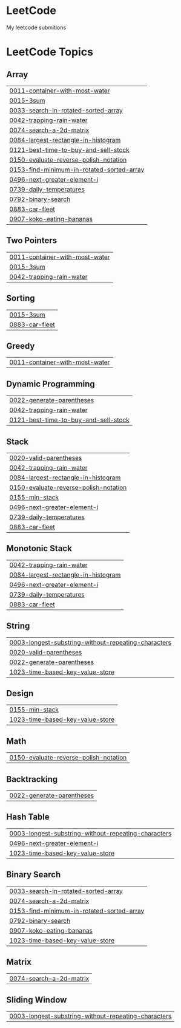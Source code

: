 # LeetCode

My leetcode submitions

<!---LeetCode Topics Start-->
# LeetCode Topics
## Array
|  |
| ------- |
| [0011-container-with-most-water](https://github.com/Kall-3/LeetCode/tree/master/0011-container-with-most-water) |
| [0015-3sum](https://github.com/Kall-3/LeetCode/tree/master/0015-3sum) |
| [0033-search-in-rotated-sorted-array](https://github.com/Kall-3/LeetCode/tree/master/0033-search-in-rotated-sorted-array) |
| [0042-trapping-rain-water](https://github.com/Kall-3/LeetCode/tree/master/0042-trapping-rain-water) |
| [0074-search-a-2d-matrix](https://github.com/Kall-3/LeetCode/tree/master/0074-search-a-2d-matrix) |
| [0084-largest-rectangle-in-histogram](https://github.com/Kall-3/LeetCode/tree/master/0084-largest-rectangle-in-histogram) |
| [0121-best-time-to-buy-and-sell-stock](https://github.com/Kall-3/LeetCode/tree/master/0121-best-time-to-buy-and-sell-stock) |
| [0150-evaluate-reverse-polish-notation](https://github.com/Kall-3/LeetCode/tree/master/0150-evaluate-reverse-polish-notation) |
| [0153-find-minimum-in-rotated-sorted-array](https://github.com/Kall-3/LeetCode/tree/master/0153-find-minimum-in-rotated-sorted-array) |
| [0496-next-greater-element-i](https://github.com/Kall-3/LeetCode/tree/master/0496-next-greater-element-i) |
| [0739-daily-temperatures](https://github.com/Kall-3/LeetCode/tree/master/0739-daily-temperatures) |
| [0792-binary-search](https://github.com/Kall-3/LeetCode/tree/master/0792-binary-search) |
| [0883-car-fleet](https://github.com/Kall-3/LeetCode/tree/master/0883-car-fleet) |
| [0907-koko-eating-bananas](https://github.com/Kall-3/LeetCode/tree/master/0907-koko-eating-bananas) |
## Two Pointers
|  |
| ------- |
| [0011-container-with-most-water](https://github.com/Kall-3/LeetCode/tree/master/0011-container-with-most-water) |
| [0015-3sum](https://github.com/Kall-3/LeetCode/tree/master/0015-3sum) |
| [0042-trapping-rain-water](https://github.com/Kall-3/LeetCode/tree/master/0042-trapping-rain-water) |
## Sorting
|  |
| ------- |
| [0015-3sum](https://github.com/Kall-3/LeetCode/tree/master/0015-3sum) |
| [0883-car-fleet](https://github.com/Kall-3/LeetCode/tree/master/0883-car-fleet) |
## Greedy
|  |
| ------- |
| [0011-container-with-most-water](https://github.com/Kall-3/LeetCode/tree/master/0011-container-with-most-water) |
## Dynamic Programming
|  |
| ------- |
| [0022-generate-parentheses](https://github.com/Kall-3/LeetCode/tree/master/0022-generate-parentheses) |
| [0042-trapping-rain-water](https://github.com/Kall-3/LeetCode/tree/master/0042-trapping-rain-water) |
| [0121-best-time-to-buy-and-sell-stock](https://github.com/Kall-3/LeetCode/tree/master/0121-best-time-to-buy-and-sell-stock) |
## Stack
|  |
| ------- |
| [0020-valid-parentheses](https://github.com/Kall-3/LeetCode/tree/master/0020-valid-parentheses) |
| [0042-trapping-rain-water](https://github.com/Kall-3/LeetCode/tree/master/0042-trapping-rain-water) |
| [0084-largest-rectangle-in-histogram](https://github.com/Kall-3/LeetCode/tree/master/0084-largest-rectangle-in-histogram) |
| [0150-evaluate-reverse-polish-notation](https://github.com/Kall-3/LeetCode/tree/master/0150-evaluate-reverse-polish-notation) |
| [0155-min-stack](https://github.com/Kall-3/LeetCode/tree/master/0155-min-stack) |
| [0496-next-greater-element-i](https://github.com/Kall-3/LeetCode/tree/master/0496-next-greater-element-i) |
| [0739-daily-temperatures](https://github.com/Kall-3/LeetCode/tree/master/0739-daily-temperatures) |
| [0883-car-fleet](https://github.com/Kall-3/LeetCode/tree/master/0883-car-fleet) |
## Monotonic Stack
|  |
| ------- |
| [0042-trapping-rain-water](https://github.com/Kall-3/LeetCode/tree/master/0042-trapping-rain-water) |
| [0084-largest-rectangle-in-histogram](https://github.com/Kall-3/LeetCode/tree/master/0084-largest-rectangle-in-histogram) |
| [0496-next-greater-element-i](https://github.com/Kall-3/LeetCode/tree/master/0496-next-greater-element-i) |
| [0739-daily-temperatures](https://github.com/Kall-3/LeetCode/tree/master/0739-daily-temperatures) |
| [0883-car-fleet](https://github.com/Kall-3/LeetCode/tree/master/0883-car-fleet) |
## String
|  |
| ------- |
| [0003-longest-substring-without-repeating-characters](https://github.com/Kall-3/LeetCode/tree/master/0003-longest-substring-without-repeating-characters) |
| [0020-valid-parentheses](https://github.com/Kall-3/LeetCode/tree/master/0020-valid-parentheses) |
| [0022-generate-parentheses](https://github.com/Kall-3/LeetCode/tree/master/0022-generate-parentheses) |
| [1023-time-based-key-value-store](https://github.com/Kall-3/LeetCode/tree/master/1023-time-based-key-value-store) |
## Design
|  |
| ------- |
| [0155-min-stack](https://github.com/Kall-3/LeetCode/tree/master/0155-min-stack) |
| [1023-time-based-key-value-store](https://github.com/Kall-3/LeetCode/tree/master/1023-time-based-key-value-store) |
## Math
|  |
| ------- |
| [0150-evaluate-reverse-polish-notation](https://github.com/Kall-3/LeetCode/tree/master/0150-evaluate-reverse-polish-notation) |
## Backtracking
|  |
| ------- |
| [0022-generate-parentheses](https://github.com/Kall-3/LeetCode/tree/master/0022-generate-parentheses) |
## Hash Table
|  |
| ------- |
| [0003-longest-substring-without-repeating-characters](https://github.com/Kall-3/LeetCode/tree/master/0003-longest-substring-without-repeating-characters) |
| [0496-next-greater-element-i](https://github.com/Kall-3/LeetCode/tree/master/0496-next-greater-element-i) |
| [1023-time-based-key-value-store](https://github.com/Kall-3/LeetCode/tree/master/1023-time-based-key-value-store) |
## Binary Search
|  |
| ------- |
| [0033-search-in-rotated-sorted-array](https://github.com/Kall-3/LeetCode/tree/master/0033-search-in-rotated-sorted-array) |
| [0074-search-a-2d-matrix](https://github.com/Kall-3/LeetCode/tree/master/0074-search-a-2d-matrix) |
| [0153-find-minimum-in-rotated-sorted-array](https://github.com/Kall-3/LeetCode/tree/master/0153-find-minimum-in-rotated-sorted-array) |
| [0792-binary-search](https://github.com/Kall-3/LeetCode/tree/master/0792-binary-search) |
| [0907-koko-eating-bananas](https://github.com/Kall-3/LeetCode/tree/master/0907-koko-eating-bananas) |
| [1023-time-based-key-value-store](https://github.com/Kall-3/LeetCode/tree/master/1023-time-based-key-value-store) |
## Matrix
|  |
| ------- |
| [0074-search-a-2d-matrix](https://github.com/Kall-3/LeetCode/tree/master/0074-search-a-2d-matrix) |
## Sliding Window
|  |
| ------- |
| [0003-longest-substring-without-repeating-characters](https://github.com/Kall-3/LeetCode/tree/master/0003-longest-substring-without-repeating-characters) |
<!---LeetCode Topics End-->
